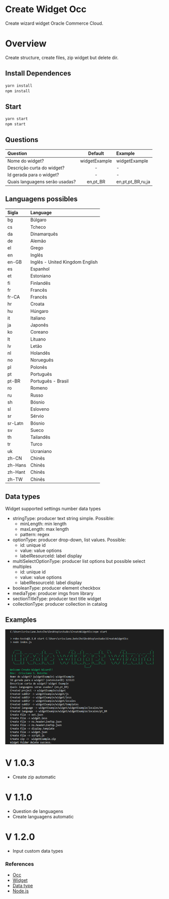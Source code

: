# Create Widget Occ

Create wizard widget Oracle Commerce Cloud.

# Overview
Create structure, create files, zip widget but delete dir.

## Install Dependences

~~~javascript
yarn install
npm install
~~~
## Start
~~~javascript
yarn start
npm start
~~~

## Questions

| Question                      | Default       | Example            |
| :----------------             | :-------:     |:---------------    |
| Nome do widget?               | widgetExample | widgetExample      |
| Descrição curta do widget?    | -             | -                  |
| Id gerada para o widget?      | -             | -                  |
| Quais languagens serão usadas?| en,pt_BR      | en,pt,pt_BR,ru,ja  |

## Languagens possibles

| Sigla        | Language                           |
| :------------| :-------                           |
| bg           | Búlgaro                            |
| cs           | Tcheco                             |
| da           | Dinamarquês                        |
| de           | Alemão                             |
| el           | Grego                              |
| en           | Inglês                             |
| en-GB        | Inglês - United Kingdom English    |
| es           | Espanhol                           |
| et           | Estoniano                          |
| fi           | Finlandês                          |
| fr           | Francês                            |
| fr-CA        | Francês                            |
| hr           | Croata                             |
| hu           | Húngaro                            |
| it           | Italiano                           |
| ja           | Japonês                            |
| ko           | Coreano                            |
| lt           | Lituano                            |
| lv           | Letão                              |
| nl           | Holandês                           |
| no           | Norueguês                          |
| pl           | Polonês                            |
| pt           | Português                          |
| pt-BR        | Português - Brasil                 |
| ro           | Romeno                             |
| ru           | Russo                              |
| sh           | Bósnio                             |
| sl           | Esloveno                           |
| sr           | Sérvio                             |
| sr-Latn      | Bósnio                             |
| sv           | Sueco                              |
| th           | Tailandês                          |
| tr           | Turco                              |
| uk           | Ucraniano                          |
| zh-CN        | Chinês                             |
| zh-Hans      | Chinês                             |
| zh-Hant      | Chinês                             |
| zh-TW        | Chinês                             |

## Data types

Widget supported settings number data types 

- stringType: producer text string simple. Possible:
    - minLength: min length
    - maxLength: max length
    - pattern: regex 
- optionType: producer drop-down, list values. Possible:
    - id: unique id
    - value: value options
    - labelResourceId: label display 
- multiSelectOptionType: producer list options but possible select multiples
    - id: unique id
    - value: value options
    - labelResourceId: label display 
- booleanType: producer element checkbox
- mediaType: producer imgs from library
- sectionTitleType: producer text title widget
- collectionType: producer collection in catalog

## Examples

![Example create widget wizard](./images/overview.png)

# V 1.0.3

* Create zip automatic

# V 1.1.0

* Question de languagens
* Create languagens automatic

# V 1.2.0

* Input custom data types

### References
* [Occ](https://docs.oracle.com/en/)
* [Widget](https://docs.oracle.com/cd/E93106_01/Cloud.18A/WidgetDev/html/s0301createawidget01.html)
* [Data type](https://docs.oracle.com/cd/E93106_01/Cloud.18A/WidgetDev/html/s0314usesupporteddatatypesforconfigur01.html)
* [Node.js](https://nodejs.org)
